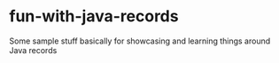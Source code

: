 # fun-with-java-records
Some sample stuff basically for showcasing and learning things around Java records
